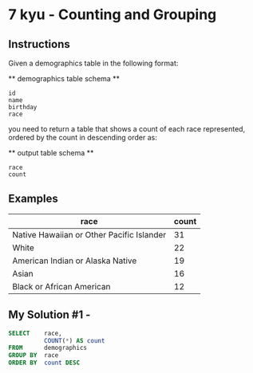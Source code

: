 # 7 kyu - Counting and Grouping
## Instructions
Given a demographics table in the following format:

** demographics table schema **

    id
    name
    birthday
    race

you need to return a table that shows a count of each race represented, ordered by the count in descending order as:

** output table schema **

    race
    count

## Examples
| race                                      | count |
|-------------------------------------------|-------|
| Native Hawaiian or Other Pacific Islander | 31    |
| White                                     | 22    |
| American Indian or Alaska Native          | 19    |
| Asian                                     | 16    |
| Black or African American                 | 12    |

## My Solution #1 - 
```sql
SELECT    race,
          COUNT(*) AS count
FROM      demographics 
GROUP BY  race
ORDER BY  count DESC
```